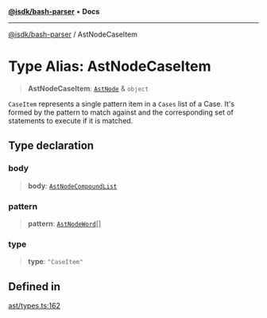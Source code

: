 [**@isdk/bash-parser**](../README.md) • **Docs**

***

[@isdk/bash-parser](../globals.md) / AstNodeCaseItem

# Type Alias: AstNodeCaseItem

> **AstNodeCaseItem**: [`AstNode`](AstNode.md) & `object`

`CaseItem` represents a single pattern item in a `Cases` list of a Case. It's formed by the pattern to match against and the corresponding set of statements to execute if it is matched.

## Type declaration

### body

> **body**: [`AstNodeCompoundList`](AstNodeCompoundList.md)

### pattern

> **pattern**: [`AstNodeWord`](AstNodeWord.md)[]

### type

> **type**: `"CaseItem"`

## Defined in

[ast/types.ts:162](https://github.com/mattiasrunge/bash-parser/blob/98089d9104089a44eb5db425f3c3a8de14075f75/src/ast/types.ts#L162)
